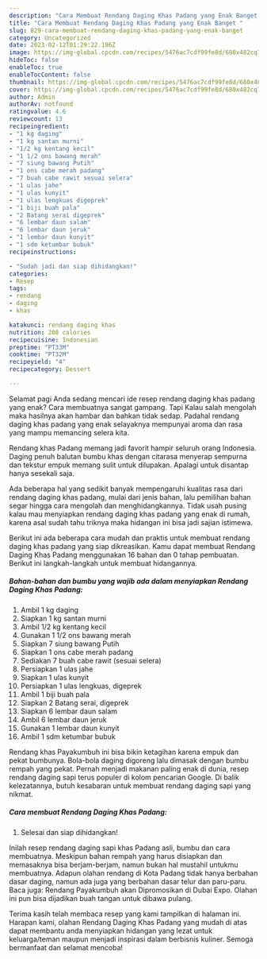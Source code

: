 ```yaml
---
description: "Cara Membuat Rendang Daging Khas Padang yang Enak Banget "
title: "Cara Membuat Rendang Daging Khas Padang yang Enak Banget "
slug: 829-cara-membuat-rendang-daging-khas-padang-yang-enak-banget
category: Uncategorized
date: 2023-02-12T01:29:22.196Z
image: https://img-global.cpcdn.com/recipes/5476ac7cdf99fe8d/680x482cq70/rendang-daging-khas-padang-foto-resep-utama.jpg
hideToc: false
enableToc: true
enableTocContent: false
thumbnail: https://img-global.cpcdn.com/recipes/5476ac7cdf99fe8d/680x482cq70/rendang-daging-khas-padang-foto-resep-utama.jpg
cover: https://img-global.cpcdn.com/recipes/5476ac7cdf99fe8d/680x482cq70/rendang-daging-khas-padang-foto-resep-utama.jpg
author: Admin
authorAv: notfound
ratingvalue: 4.6
reviewcount: 13
recipeingredient:
- "1 kg daging"
- "1 kg santan murni"
- "1/2 kg kentang kecil"
- "1 1/2 ons bawang merah"
- "7 siung bawang Putih"
- "1 ons cabe merah padang"
- "7 buah cabe rawit sesuai selera"
- "1 ulas jahe"
- "1 ulas kunyit"
- "1 ulas lengkuas digeprek"
- "1 biji buah pala"
- "2 Batang serai digeprek"
- "6 lembar daun salam"
- "6 lembar daun jeruk"
- "1 lembar daun kunyit"
- "1 sdm ketumbar bubuk"
recipeinstructions:

- "Sudah jadi dan siap dihidangkan!"
categories:
- Resep
tags:
- rendang
- daging
- khas

katakunci: rendang daging khas 
nutrition: 208 calories
recipecuisine: Indonesian
preptime: "PT33M"
cooktime: "PT32M"
recipeyield: "4"
recipecategory: Dessert

---
```



Selamat pagi Anda sedang mencari ide resep rendang daging khas padang yang enak? Cara membuatnya sangat gampang. Tapi Kalau salah mengolah maka hasilnya akan hambar dan bahkan tidak sedap. Padahal rendang daging khas padang yang enak selayaknya mempunyai aroma dan rasa yang mampu memancing selera kita.


Rendang khas Padang memang jadi favorit hampir seluruh orang Indonesia. Daging penuh balutan bumbu khas dengan citarasa menyerap sempurna dan tekstur empuk memang sulit untuk dilupakan. Apalagi untuk disantap hanya sesekali saja.

Ada beberapa hal yang sedikit banyak mempengaruhi kualitas rasa dari rendang daging khas padang, mulai dari jenis bahan, lalu pemilihan bahan segar hingga cara mengolah dan menghidangkannya. Tidak usah pusing kalau mau menyiapkan rendang daging khas padang yang enak di rumah, karena asal sudah tahu triknya maka hidangan ini bisa jadi sajian istimewa.


Berikut ini ada beberapa cara mudah dan praktis untuk membuat rendang daging khas padang yang siap dikreasikan. Kamu dapat membuat Rendang Daging Khas Padang menggunakan 16 bahan dan 0 tahap pembuatan. Berikut ini langkah-langkah untuk membuat hidangannya.

<!--inarticleads1-->

##### Bahan-bahan dan bumbu yang wajib ada dalam menyiapkan Rendang Daging Khas Padang:

1. Ambil 1 kg daging
1. Siapkan 1 kg santan murni
1. Ambil 1/2 kg kentang kecil
1. Gunakan 1 1/2 ons bawang merah
1. Siapkan 7 siung bawang Putih
1. Siapkan 1 ons cabe merah padang
1. Sediakan 7 buah cabe rawit (sesuai selera)
1. Persiapkan 1 ulas jahe
1. Siapkan 1 ulas kunyit
1. Persiapkan 1 ulas lengkuas, digeprek
1. Ambil 1 biji buah pala
1. Siapkan 2 Batang serai, digeprek
1. Siapkan 6 lembar daun salam
1. Ambil 6 lembar daun jeruk
1. Gunakan 1 lembar daun kunyit
1. Ambil 1 sdm ketumbar bubuk


Rendang khas Payakumbuh ini bisa bikin ketagihan karena empuk dan pekat bumbunya. Bola-bola daging digoreng lalu dimasak dengan bumbu rempah yang pekat. Pernah menjadi makanan paling enak di dunia, resep rendang daging sapi terus populer di kolom pencarian Google. Di balik kelezatannya, butuh kesabaran untuk membuat rendang daging sapi yang nikmat. 

<!--inarticleads2-->

##### Cara membuat Rendang Daging Khas Padang:


1. Selesai dan siap dihidangkan!

Inilah resep rendang daging sapi khas Padang asli, bumbu dan cara membuatnya. Meskipun bahan rempah yang harus disiapkan dan memasaknya bisa berjam-berjam, namun bukan hal mustahil untukmu membuatnya. Adapun olahan rendang di Kota Padang tidak hanya berbahan dasar daging, namun ada juga yang berbahan dasar telur dan paru-paru. Baca juga: Rendang Payakumbuh akan Dipromosikan di Dubai Expo. Olahan ini pun bisa dijadikan buah tangan untuk dibawa pulang. 

Terima kasih telah membaca resep yang kami tampilkan di halaman ini. Harapan kami, olahan Rendang Daging Khas Padang yang mudah di atas dapat membantu anda menyiapkan hidangan yang lezat untuk keluarga/teman maupun menjadi inspirasi dalam berbisnis kuliner. Semoga bermanfaat dan selamat mencoba!
